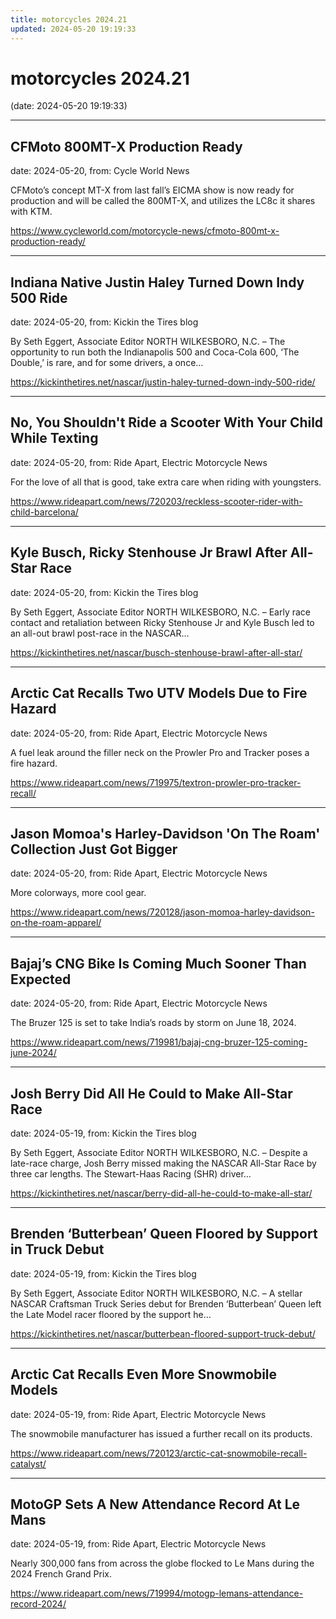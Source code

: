 ```yaml
---
title: motorcycles 2024.21
updated: 2024-05-20 19:19:33
---
```


# motorcycles 2024.21

(date: 2024-05-20 19:19:33)

---

## CFMoto 800MT-X Production Ready

date: 2024-05-20, from: Cycle World News

CFMoto’s concept MT-X from last fall’s EICMA show is now ready for production and will be called the 800MT-X, and utilizes the LC8c it shares with KTM. 

<https://www.cycleworld.com/motorcycle-news/cfmoto-800mt-x-production-ready/>

---

## Indiana Native Justin Haley Turned Down Indy 500 Ride

date: 2024-05-20, from: Kickin the Tires blog

By Seth Eggert, Associate Editor NORTH WILKESBORO, N.C. – The opportunity to run both the Indianapolis 500 and Coca-Cola 600, ‘The Double,’ is rare, and for some drivers, a once&#8230;  

<https://kickinthetires.net/nascar/justin-haley-turned-down-indy-500-ride/>

---

## No, You Shouldn't Ride a Scooter With Your Child While Texting

date: 2024-05-20, from: Ride Apart, Electric Motorcycle News

For the love of all that is good, take extra care when riding with youngsters.  

<https://www.rideapart.com/news/720203/reckless-scooter-rider-with-child-barcelona/>

---

## Kyle Busch, Ricky Stenhouse Jr Brawl After All-Star Race

date: 2024-05-20, from: Kickin the Tires blog

By Seth Eggert, Associate Editor NORTH WILKESBORO, N.C. – Early race contact and retaliation between Ricky Stenhouse Jr and Kyle Busch led to an all-out brawl post-race in the NASCAR&#8230;  

<https://kickinthetires.net/nascar/busch-stenhouse-brawl-after-all-star/>

---

## Arctic Cat Recalls Two UTV Models Due to Fire Hazard

date: 2024-05-20, from: Ride Apart, Electric Motorcycle News

A fuel leak around the filler neck on the Prowler Pro and Tracker poses a fire hazard. 

<https://www.rideapart.com/news/719975/textron-prowler-pro-tracker-recall/>

---

## Jason Momoa's Harley-Davidson 'On The Roam' Collection Just Got Bigger

date: 2024-05-20, from: Ride Apart, Electric Motorcycle News

More colorways, more cool gear.  

<https://www.rideapart.com/news/720128/jason-momoa-harley-davidson-on-the-roam-apparel/>

---

## Bajaj’s CNG Bike Is Coming Much Sooner Than Expected

date: 2024-05-20, from: Ride Apart, Electric Motorcycle News

The Bruzer 125 is set to take India’s roads by storm on June 18, 2024.  

<https://www.rideapart.com/news/719981/bajaj-cng-bruzer-125-coming-june-2024/>

---

## Josh Berry Did All He Could to Make All-Star Race

date: 2024-05-19, from: Kickin the Tires blog

By Seth Eggert, Associate Editor NORTH WILKESBORO, N.C. – Despite a late-race charge, Josh Berry missed making the NASCAR All-Star Race by three car lengths. The Stewart-Haas Racing (SHR) driver&#8230;  

<https://kickinthetires.net/nascar/berry-did-all-he-could-to-make-all-star/>

---

## Brenden ‘Butterbean’ Queen Floored by Support in Truck Debut

date: 2024-05-19, from: Kickin the Tires blog

By Seth Eggert, Associate Editor NORTH WILKESBORO, N.C. – A stellar NASCAR Craftsman Truck Series debut for Brenden ‘Butterbean’ Queen left the Late Model racer floored by the support he&#8230;  

<https://kickinthetires.net/nascar/butterbean-floored-support-truck-debut/>

---

## Arctic Cat Recalls Even More Snowmobile Models

date: 2024-05-19, from: Ride Apart, Electric Motorcycle News

The snowmobile manufacturer has issued a further recall on its products.  

<https://www.rideapart.com/news/720123/arctic-cat-snowmobile-recall-catalyst/>

---

## MotoGP Sets A New Attendance Record At Le Mans

date: 2024-05-19, from: Ride Apart, Electric Motorcycle News

Nearly 300,000 fans from across the globe flocked to Le Mans during the 2024 French Grand Prix.  

<https://www.rideapart.com/news/719994/motogp-lemans-attendance-record-2024/>

